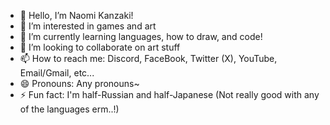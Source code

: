 - 👋 Hello, I’m Naomi Kanzaki!
- 👀 I’m interested in games and art
- 🌱 I’m currently learning languages, how to draw, and code!
- 💞️ I’m looking to collaborate on art stuff
- 📫 How to reach me: Discord, FaceBook, Twitter (X), YouTube, Email/Gmail, etc... 
- 😄 Pronouns: Any pronouns~
- ⚡ Fun fact: I'm half-Russian and half-Japanese (Not really good with any of the languages erm..!)

<!---
NaomiKanzaki/NaomiKanzaki is a ✨ special ✨ repository because its `README.md` (this file) appears on your GitHub profile.
You can click the Preview link to take a look at your changes.
--->
